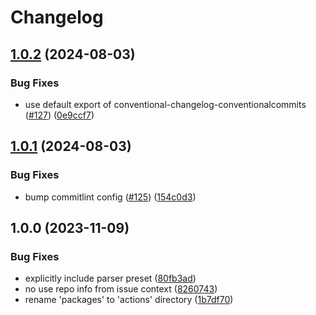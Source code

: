 # Changelog

## [1.0.2](https://github.com/abinnovision/actions/compare/run-commitlint-source-v1.0.1...run-commitlint-source-v1.0.2) (2024-08-03)


### Bug Fixes

* use default export of conventional-changelog-conventionalcommits ([#127](https://github.com/abinnovision/actions/issues/127)) ([0e9ccf7](https://github.com/abinnovision/actions/commit/0e9ccf7f11c40b79ba478b8d69248bf9ae4ea257))

## [1.0.1](https://github.com/abinnovision/actions/compare/run-commitlint-source-v1.0.0...run-commitlint-source-v1.0.1) (2024-08-03)


### Bug Fixes

* bump commitlint config ([#125](https://github.com/abinnovision/actions/issues/125)) ([154c0d3](https://github.com/abinnovision/actions/commit/154c0d342cacbca318260cce79cc11fcbbb8ca01))

## 1.0.0 (2023-11-09)


### Bug Fixes

* explicitly include parser preset ([80fb3ad](https://github.com/abinnovision/actions/commit/80fb3ad67d1b3c0868a2a5607d358d6f469817d4))
* no use repo info from issue context ([8260743](https://github.com/abinnovision/actions/commit/8260743564af8bfe072829eefa21a5b6fd82c032))
* rename 'packages' to 'actions' directory ([1b7df70](https://github.com/abinnovision/actions/commit/1b7df70789258cbd45420e9064022b93b8ef359d))
